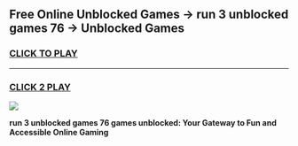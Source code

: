 
## Free Online Unblocked Games → run 3 unblocked games 76 → Unblocked Games
<h3>
<a href="https://premium.freeplayer.one?title=run_3_unblocked_games_76&ref=21F">CLICK TO PLAY</a></h3>
<hr>

<h3>
<a href="https://premium.freeplayer.one?title=run_3_unblocked_games_76&ref=21F">CLICK 2 PLAY</a>
  
</h3>

<a href="https://premium.freeplayer.one?title=run_3_unblocked_games_76&ref=21F/"><img src="https://clearcache.store/games.png"></a>


**run 3 unblocked games 76 games unblocked: Your Gateway to Fun and Accessible Online Gaming**
